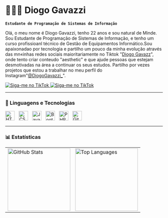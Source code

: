 # 👩🏻‍💻 Diogo Gavazzi

**`Estudante de Programação de Sistemas de Informação`**

Olá, o meu nome é Diogo Gavazzi, tenho 22 anos e sou natural de Minde. <br>
Sou  Estudante de Programação de Sistemas de Informação, e tenho um curso profissioanl técnico de Gestão de Equipamentos Informático.Sou apaixonadao por tecnologia e partilho um pouco da minha evolução através das mn«inhas redes sociais maioritariamente no Tiktok "[Diogo Gavazz](https://www.tiktok.com/@diogogavazzi_/video/7468321879049129238)", onde tento criar conteudo "aesthetic" e que ajude pessoas que estejam desmotivadas na área a continuar os seus estudos.
Partilho por vezes projetos que estou a trabalhar no meu perfil do Instagram"[@DiogoGavazzi_](https://www.instagram.com/diogogavazzi_/?igsh=MTdxYTBhMjZ3a251bg%3D%3D#)".

<p align="left">
 <a href="https://www.tiktok.com/@diogogavazzi_">
    <img
        src="https://img.shields.io/badge/TikTok-000000?style=for-the-badge&logo=tiktok&logoColor=white)](https://www.tiktok.com/@diogogavazzi_"
        alt="Siga-me no TikTok"
        title="Siga-me no TikTok"
    />
</a>
 <a href="https://www.instagram.com/diogogavazzi_/?igsh=MTdxYTBhMjZ3a251bg%3D%3D#">
    <img
        src="https://img.shields.io/badge/Instagram-E4405F?style=for-the-badge&logo=Instagram&logoColor=white)](https://www.instagram.com/seu_usuario/"
        alt="Siga-me no TikTok"
        title="Siga-me no TikTok"
    />
</a>
</p>

---

### 🤖 Linguagens e Tecnologias

<img 
    align="left" 
    alt="HTML"
    title="HTML" 
    width="30px" 
    style="padding-right: 10px;" 
    src="https://cdn.jsdelivr.net/gh/devicons/devicon@latest/icons/html5/html5-original.svg" 
/>
<img 
    align="left" 
    alt="CSS" 
    title="CSS"
    width="30px" 
    style="padding-right: 10px;" 
    src="https://cdn.jsdelivr.net/gh/devicons/devicon@latest/icons/css3/css3-original.svg" 
/>
<img 
    align="left" 
    alt="JavaScript" 
    title="JavaScript"
    width="30px" 
    style="padding-right: 10px;" 
    src="https://cdn.jsdelivr.net/gh/devicons/devicon@latest/icons/javascript/javascript-original.svg" 
/>
<img 
    align="left" 
    alt="Bootstrap"
    title="Bootstrap" 
    width="30px" 
    style="padding-right: 10px;" 
    src="https://cdn.jsdelivr.net/gh/devicons/devicon@latest/icons/bootstrap/bootstrap-original.svg" 
/>
<img 
    align="left" 
    alt="PHP" 
    title="PHP"
    width="30px" 
    style="padding-right: 10px;" 
    src="https://cdn.jsdelivr.net/gh/devicons/devicon@latest/icons/php/php-original.svg" 
/>
<img 
    align="left" 
    alt="Git" 
    title="Git"
    width="30px" 
    style="padding-right: 10px;" 
    src="https://cdn.jsdelivr.net/gh/devicons/devicon@latest/icons/git/git-original.svg" 
/>

<br/>
<br/>

--- 


### 📊 Estatísticas

<table>
  <tr>
    <td>
      <img 
        alt="GitHub Stats" 
        height="200" 
        src="https://github-readme-stats.vercel.app/api?username=DiogoGavazzi1&show_icons=true&theme=tokyonight&include_all_commits=true&locale=pt-br&cache_seconds=1800" 
      />
    </td>
    <td>
      <img 
        alt="Top Languages" 
        height="200" 
        src="https://github-readme-stats.vercel.app/api/top-langs/?username=DiogoGavazzi1&theme=tokyonight&layout=compact&custom_title=Tecnologias&langs_count=9&cache_seconds=1800" 
      />
    </td>
  </tr>
</table>

